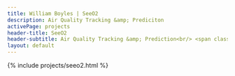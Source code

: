 ```yaml
---
title: William Boyles | SeeO2
description: Air Quality Tracking &amp; Prediciton
activePage: projects
header-title: SeeO2
header-subtitle: Air Quality Tracking &amp; Prediction<br/> <span class="badge badge-python3 x-1 mr-1">Python<i class="badge-icon fab fa-python"></i></span><span class="badge badge-web x-1">React<i class="badge-icon fab fa-react"></i></span>
layout: default
---
```


<main class="text-black mb-0">
    <div class="col-md-8 offset-md-2">
        {% include projects/seeo2.html %}
    </div>
</main>
